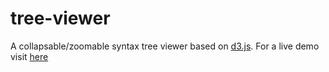 tree-viewer
===========

A collapsable/zoomable syntax tree viewer based on [d3.js](http://d3js.org/).
For a live demo visit [here](http://christos-c.com/treeviewer/)
